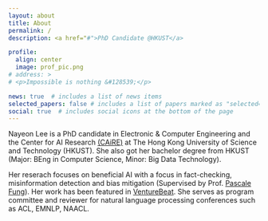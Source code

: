 ```yaml
---
layout: about
title: About
permalink: /
description: <a href="#">PhD Candidate @HKUST</a>

profile:
  align: center
  image: prof_pic.png
# address: > 
# <p>Impossible is nothing &#128539;</p>

news: true  # includes a list of news items
selected_papers: false # includes a list of papers marked as "selected={true}"
social: true  # includes social icons at the bottom of the page
---
```


Nayeon Lee is a PhD candidate in Electronic & Computer Engineering and the Center for AI Research [(CAiRE)](https://hltchkust.github.io/) at The Hong Kong University of Science and Technology (HKUST). She also got her bachelor degree from HKUST (Major: BEng in Computer Science, Minor: Big Data Technology). 

Her reserach focuses on beneficial AI with a focus in fact-checking, misinformation detection and bias mitigation (Supervised by Prof. [Pascale Fung](https://pascale.home.ece.ust.hk/)). Her work has been featured in [VentureBeat](https://venturebeat.com/2020/06/09/facebook-researchers-propose-using-language-models-for-fact-checking/). She serves as program committee and reviewer for natural language processing conferences such as ACL, EMNLP, NAACL.